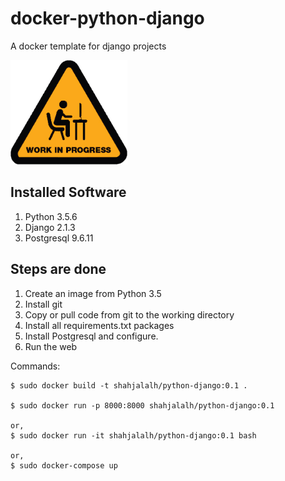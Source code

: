 # docker-python-django

A docker template for django projects

<img src="./images/under-construction.png" alt="Under Construction" width="187" height="167"/>


## Installed Software

1. Python 3.5.6
2. Django 2.1.3
3. Postgresql 9.6.11

## Steps are done
1. Create an image from Python 3.5
2. Install git 
3. Copy or pull code from git to the working directory
4. Install all requirements.txt packages
5. Install Postgresql and configure.
6. Run the web


Commands:

```
$ sudo docker build -t shahjalalh/python-django:0.1 .

$ sudo docker run -p 8000:8000 shahjalalh/python-django:0.1

or,
$ sudo docker run -it shahjalalh/python-django:0.1 bash

or,
$ sudo docker-compose up
```
